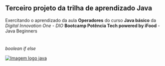 ## Terceiro projeto da trilha de aprendizado Java
 
 Exercitando o aprendizado da  aula **Operadores** do curso **Java básico** da *Digital Innovation One - DIO* **Bootcamp Potência Tech powered by iFood** - 
 Java Beginners
#
#
*boolean* *if* *else*

[![Imagem logo java](./../../Imagens/logo_java.png)](https://www.java.com/pt-BR)